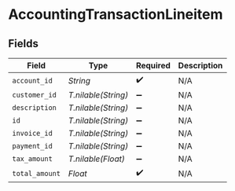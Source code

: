 # AccountingTransactionLineitem


## Fields

| Field               | Type                | Required            | Description         |
| ------------------- | ------------------- | ------------------- | ------------------- |
| `account_id`        | *String*            | :heavy_check_mark:  | N/A                 |
| `customer_id`       | *T.nilable(String)* | :heavy_minus_sign:  | N/A                 |
| `description`       | *T.nilable(String)* | :heavy_minus_sign:  | N/A                 |
| `id`                | *T.nilable(String)* | :heavy_minus_sign:  | N/A                 |
| `invoice_id`        | *T.nilable(String)* | :heavy_minus_sign:  | N/A                 |
| `payment_id`        | *T.nilable(String)* | :heavy_minus_sign:  | N/A                 |
| `tax_amount`        | *T.nilable(Float)*  | :heavy_minus_sign:  | N/A                 |
| `total_amount`      | *Float*             | :heavy_check_mark:  | N/A                 |